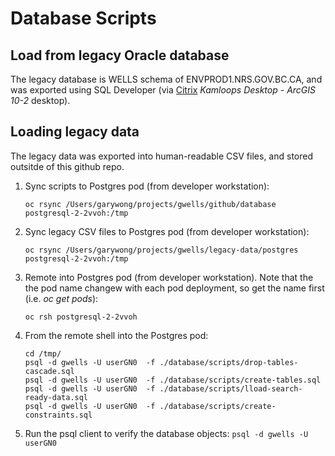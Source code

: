 # Database Scripts

## Load from legacy Oracle database

The legacy database is WELLS schema of ENVPROD1.NRS.GOV.BC.CA, and was exported using SQL Developer (via [Citrix](https://dts.gov.bc.ca/Citrix/BCGOVWeb/) *Kamloops Desktop - ArcGIS 10-2* desktop).

## Loading legacy data 

The legacy data was exported into human-readable CSV files, and stored outsitde of this github repo.

1. Sync scripts to Postgres pod (from developer workstation):

    `oc rsync /Users/garywong/projects/gwells/github/database postgresql-2-2vvoh:/tmp`

2.  Sync legacy CSV files to Postgres pod (from developer workstation):

    `oc rsync /Users/garywong/projects/gwells/legacy-data/postgres postgresql-2-2vvoh:/tmp`

3.  Remote into Postgres pod (from developer workstation).  Note that the the pod name changew with
each pod deployment, so get the name first (i.e. *oc get pods*):

    `oc rsh postgresql-2-2vvoh`

4.  From the remote shell into the Postgres pod:
    ```
    cd /tmp/  
    psql -d gwells -U userGN0  -f ./database/scripts/drop-tables-cascade.sql 
    psql -d gwells -U userGN0  -f ./database/scripts/create-tables.sql
    psql -d gwells -U userGN0  -f ./database/scripts/lload-search-ready-data.sql
    psql -d gwells -U userGN0  -f ./database/scripts/create-constraints.sql 
    ```

5. Run the psql client to verify the database objects:
    `psql -d gwells -U userGN0`